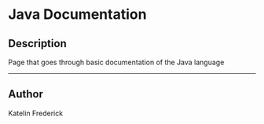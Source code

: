 # Java Documentation

## Description

Page that goes through basic documentation of the Java language

---

## Author

Katelin Frederick
